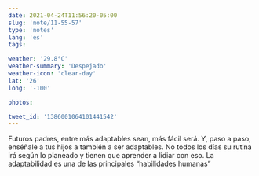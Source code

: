 ```yaml
---
date: 2021-04-24T11:56:20-05:00
slug: 'note/11-55-57'
type: 'notes'
lang: 'es'
tags:

weather: '29.8°C'
weather-summary: 'Despejado'
weather-icon: 'clear-day'
lat: '26'
long: '-100'

photos:

tweet_id: '1386001064101441542'
---
```

Futuros padres, entre más adaptables sean, más fácil será. Y, paso a paso, enséñale a tus hijos a también a ser adaptables. No todos los días su rutina irá según lo planeado y tienen que aprender a lidiar con eso. La adaptabilidad es una de las principales “habilidades humanas”